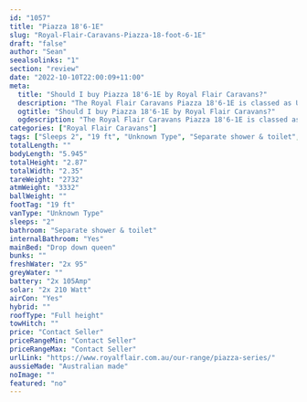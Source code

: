 ```yaml
---
id: "1057"
title: "Piazza 18'6-1E"
slug: "Royal-Flair-Caravans-Piazza-18-foot-6-1E"
draft: "false"
author: "Sean"
seealsolinks: "1"
section: "review"
date: "2022-10-10T22:00:09+11:00"
meta:
  title: "Should I buy Piazza 18'6-1E by Royal Flair Caravans?"
  description: "The Royal Flair Caravans Piazza 18'6-1E is classed as Unknown Type, and sleeps 2 people. It is Australian made and comes in at 19 ft. It generally has Separate shower & toilet."
  ogtitle: "Should I buy Piazza 18'6-1E by Royal Flair Caravans?"
  ogdescription: "The Royal Flair Caravans Piazza 18'6-1E is classed as Unknown Type, and sleeps 2 people. It is Australian made and comes in at 19 ft. It generally has Separate shower & toilet."
categories: ["Royal Flair Caravans"]
tags: ["Sleeps 2", "19 ft", "Unknown Type", "Separate shower & toilet", "Full height", "Price Unknown", "Australian made"]
totalLength: ""
bodyLength: "5.945"
totalHeight: "2.87"
totalWidth: "2.35"
tareWeight: "2732"
atmWeight: "3332"
ballWeight: ""
footTag: "19 ft"
vanType: "Unknown Type"
sleeps: "2"
bathroom: "Separate shower & toilet"
internalBathroom: "Yes"
mainBed: "Drop down queen"
bunks: ""
freshWater: "2x 95"
greyWater: ""
battery: "2x 105Amp"
solar: "2x 210 Watt"
airCon: "Yes"
hybrid: ""
roofType: "Full height"
towHitch: ""
price: "Contact Seller"
priceRangeMin: "Contact Seller"
priceRangeMax: "Contact Seller"
urlLink: "https://www.royalflair.com.au/our-range/piazza-series/"
aussieMade: "Australian made"
noImage: ""
featured: "no"
---
```

